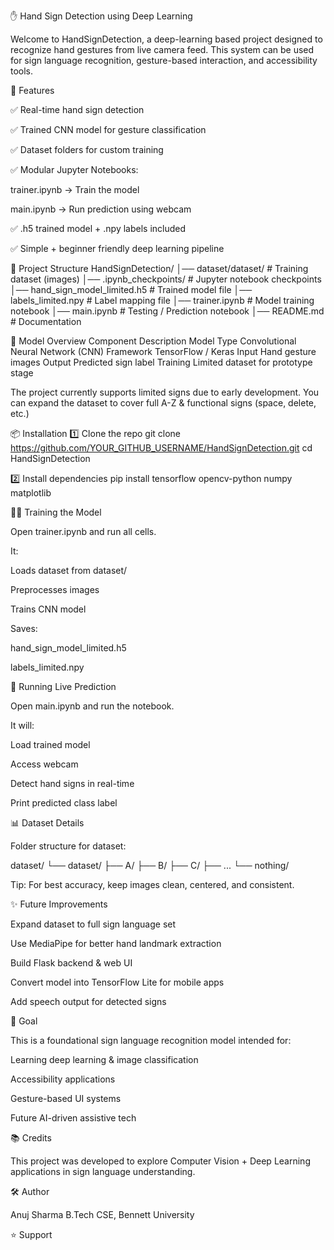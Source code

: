 
✋ Hand Sign Detection using Deep Learning

Welcome to HandSignDetection, a deep-learning based project designed to recognize hand gestures from live camera feed.
This system can be used for sign language recognition, gesture-based interaction, and accessibility tools.

🚀 Features

✅ Real-time hand sign detection

✅ Trained CNN model for gesture classification

✅ Dataset folders for custom training

✅ Modular Jupyter Notebooks:

trainer.ipynb → Train the model

main.ipynb → Run prediction using webcam

✅ .h5 trained model + .npy labels included

✅ Simple + beginner friendly deep learning pipeline

📁 Project Structure
HandSignDetection/
│── dataset/dataset/          # Training dataset (images)
│── .ipynb_checkpoints/       # Jupyter notebook checkpoints
│── hand_sign_model_limited.h5  # Trained model file
│── labels_limited.npy        # Label mapping file
│── trainer.ipynb             # Model training notebook
│── main.ipynb                # Testing / Prediction notebook
│── README.md                 # Documentation

🧠 Model Overview
Component	Description
Model Type	Convolutional Neural Network (CNN)
Framework	TensorFlow / Keras
Input	Hand gesture images
Output	Predicted sign label
Training	Limited dataset for prototype stage

The project currently supports limited signs due to early development.
You can expand the dataset to cover full A-Z & functional signs (space, delete, etc.)

📦 Installation
1️⃣ Clone the repo
git clone https://github.com/YOUR_GITHUB_USERNAME/HandSignDetection.git
cd HandSignDetection

2️⃣ Install dependencies
pip install tensorflow opencv-python numpy matplotlib

🏋️‍♂️ Training the Model

Open trainer.ipynb and run all cells.

It:

Loads dataset from dataset/

Preprocesses images

Trains CNN model

Saves:

hand_sign_model_limited.h5

labels_limited.npy

🎥 Running Live Prediction

Open main.ipynb and run the notebook.

It will:

Load trained model

Access webcam

Detect hand signs in real-time

Print predicted class label

📊 Dataset Details

Folder structure for dataset:

dataset/
 └── dataset/
     ├── A/
     ├── B/
     ├── C/
     ├── ...
     └── nothing/


Tip: For best accuracy, keep images clean, centered, and consistent.

✨ Future Improvements

Expand dataset to full sign language set

Use MediaPipe for better hand landmark extraction

Build Flask backend & web UI

Convert model into TensorFlow Lite for mobile apps

Add speech output for detected signs

🎯 Goal

This is a foundational sign language recognition model intended for:

Learning deep learning & image classification

Accessibility applications

Gesture-based UI systems

Future AI-driven assistive tech

📚 Credits

This project was developed to explore Computer Vision + Deep Learning applications in sign language understanding.

🛠️ Author

Anuj Sharma
B.Tech CSE, Bennett University

⭐ Support
